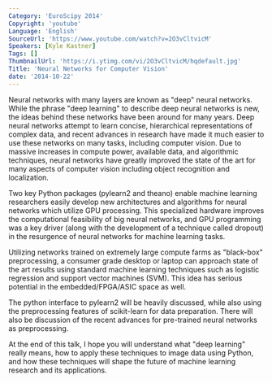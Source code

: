 ```yaml
---
Category: 'EuroScipy 2014'
Copyright: 'youtube'
Language: 'English'
SourceUrl: 'https://www.youtube.com/watch?v=2O3vCltvicM'
Speakers: [Kyle Kastner]
Tags: []
ThumbnailUrl: 'https://i.ytimg.com/vi/2O3vCltvicM/hqdefault.jpg'
Title: 'Neural Networks for Computer Vision'
date: '2014-10-22'
---
```

Neural networks with many layers are known as "deep" neural networks. While the phrase "deep learning" to describe deep neural networks is new, the ideas behind these networks have been around for many years. Deep neural networks attempt to learn concise, hierarchical representations of complex data, and recent advances in research have made it much easier to use these networks on many tasks, including computer vision. Due to massive increases in compute power, available data, and algorithmic techniques, neural networks have greatly improved the state of the art for many aspects of computer vision including object recognition and localization.

Two key Python packages (pylearn2 and theano) enable machine learning researchers easily develop new architectures and algorithms for neural networks which utilize GPU processing. This specialized hardware improves the computational feasibility of big neural networks, and GPU programming was a key driver (along with the development of a technique called dropout) in the resurgence of neural networks for machine learning tasks.

Utilizing networks trained on extremely large compute farms as "black-box" preprocessing, a consumer grade desktop or laptop can approach state of the art results using standard machine learning techniques such as logistic regression and support vector machines (SVM). This idea has serious potential in the embedded/FPGA/ASIC space as well.

The python interface to pylearn2 will be heavily discussed, while also using the preprocessing features of scikit-learn for data preparation. There will also be discussion of the recent advances for pre-trained neural networks as preprocessing.

At the end of this talk, I hope you will understand what "deep learning" really means, how to apply these techniques to image data using Python, and how these techniques will shape the future of machine learning research and its applications.
